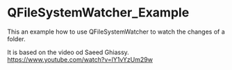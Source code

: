 # QFileSystemWatcher_Example

This an example how to use QFileSystemWatcher to watch the changes of a folder.

It is based on the video od Saeed Ghiassy. https://www.youtube.com/watch?v=lY1vYzUm29w
